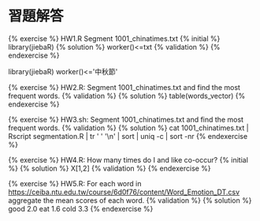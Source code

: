 # 習題解答

{% exercise %}
HW1.R Segment 1001_chinatimes.txt
{% initial %}
library(jiebaR)
{% solution %}
worker()<=txt
{% validation %}
{% endexercise %}


library(jiebaR)
worker()<='中秋節'

{% exercise %}
HW2.R: Segment 1001_chinatimes.txt and find the most frequent words.
{% validation %}
{% solution %}
table(words_vector)
{% endexercise %}

{% exercise %}
HW3.sh: Segment 1001_chinatimes.txt and find the most frequent words.
{% validation %}
{% solution %}
cat 1001_chinatimes.txt | Rscript segmentation.R | tr ' ' '\n' | sort | uniq -c | sort -nr
{% endexercise %}

{% exercise %}
HW4.R: How many times do I and like co-occur?
{% initial %}
{% solution %}
X[1,2]
{% validation %}
{% endexercise %}

{% exercise %}
HW5.R: For each word in https://ceiba.ntu.edu.tw/course/6d0f76/content/Word_Emotion_DT.csv
aggregate the mean scores of each word.
{% validation %}
{% solution %}
good	2.0
eat 1.6
cold	3.3
{% endexercise %}

